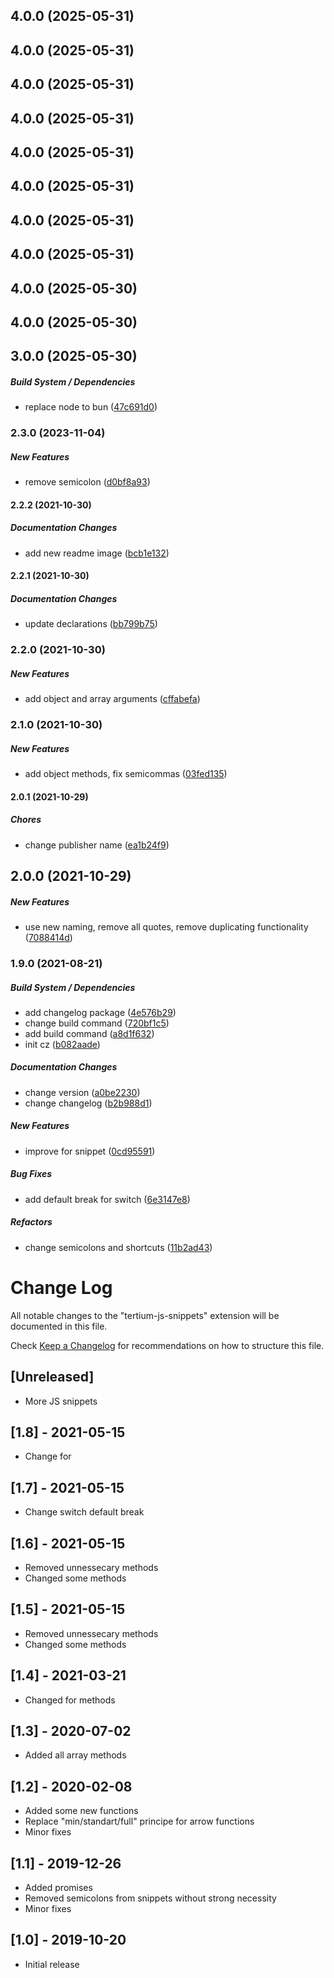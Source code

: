 ## 4.0.0 (2025-05-31)

## 4.0.0 (2025-05-31)

## 4.0.0 (2025-05-31)

## 4.0.0 (2025-05-31)

## 4.0.0 (2025-05-31)

## 4.0.0 (2025-05-31)

## 4.0.0 (2025-05-31)

## 4.0.0 (2025-05-31)

## 4.0.0 (2025-05-30)

## 4.0.0 (2025-05-30)

## 3.0.0 (2025-05-30)

##### Build System / Dependencies

*  replace node to bun ([47c691d0](https://github.com/Tertiumnon/tertium-js-snippets/commit/47c691d0b29e57e059c823e9f383a819835ed6d2))

### 2.3.0 (2023-11-04)

##### New Features

*  remove semicolon ([d0bf8a93](https://github.com/Tertiumnon/tertium-js-snippets/commit/d0bf8a93ea4d85649424e96dc600a55c655d61e4))

#### 2.2.2 (2021-10-30)

##### Documentation Changes

*  add new readme image ([bcb1e132](https://github.com/Tertiumnon/tertium-js-snippets/commit/bcb1e132edb60d7209bf60b7bd5afdb29ff1488e))

#### 2.2.1 (2021-10-30)

##### Documentation Changes

*  update declarations ([bb799b75](https://github.com/Tertiumnon/tertium-js-snippets/commit/bb799b75b87014143b653b81277db45f0409e459))

### 2.2.0 (2021-10-30)

##### New Features

*  add object and array arguments ([cffabefa](https://github.com/Tertiumnon/tertium-js-snippets/commit/cffabefa787838b5898fcf011bbd403d9862040b))

### 2.1.0 (2021-10-30)

##### New Features

*  add object methods, fix semicommas ([03fed135](https://github.com/Tertiumnon/tertium-js-snippets/commit/03fed1353ac4d6c9cbf09b451c0a727817f77d1e))

#### 2.0.1 (2021-10-29)

##### Chores

*  change publisher name ([ea1b24f9](https://github.com/Tertiumnon/tertium-js-snippets/commit/ea1b24f92a6124647fd2ba0d68a74678ca0c479b))

## 2.0.0 (2021-10-29)

##### New Features

*  use new naming, remove all quotes, remove duplicating functionality ([7088414d](https://github.com/Tertiumnon/tertium-js-snippets/commit/7088414d45f03e799e13ec62d3018ff3c9bc9cfd))

### 1.9.0 (2021-08-21)

##### Build System / Dependencies

*  add changelog package ([4e576b29](https://github.com/Tertiumnon/tertium-js-snippets/commit/4e576b294763e690a15ac5a85f13823993a20ec6))
*  change build command ([720bf1c5](https://github.com/Tertiumnon/tertium-js-snippets/commit/720bf1c5533de71b09d02e07864d8db1e5e73b92))
*  add build command ([a8d1f632](https://github.com/Tertiumnon/tertium-js-snippets/commit/a8d1f63255addff7188d7410f2d63408f1056450))
*  init cz ([b082aade](https://github.com/Tertiumnon/tertium-js-snippets/commit/b082aade94c1d0dec4eddfec4620e1b920c0fd4f))

##### Documentation Changes

*  change version ([a0be2230](https://github.com/Tertiumnon/tertium-js-snippets/commit/a0be2230fb767298c25ba136cee02e037c882adf))
*  change changelog ([b2b988d1](https://github.com/Tertiumnon/tertium-js-snippets/commit/b2b988d19f470c5b4458dc72693759dc0ca97306))

##### New Features

*  improve for snippet ([0cd95591](https://github.com/Tertiumnon/tertium-js-snippets/commit/0cd955911a4a53427ac5c283e3cce6b9eff5c023))

##### Bug Fixes

*  add default break for switch ([6e3147e8](https://github.com/Tertiumnon/tertium-js-snippets/commit/6e3147e8e5cb94ef9f54d78be58076caafa5520f))

##### Refactors

*  change semicolons and shortcuts ([11b2ad43](https://github.com/Tertiumnon/tertium-js-snippets/commit/11b2ad43064738e9f835ead94a151ad1d96b15de))

# Change Log

All notable changes to the "tertium-js-snippets" extension will be documented in this file.

Check [Keep a Changelog](http://keepachangelog.com/) for recommendations on how to structure this file.

## [Unreleased]

- More JS snippets

## [1.8] - 2021-05-15

- Change for

## [1.7] - 2021-05-15

- Change switch default break

## [1.6] - 2021-05-15

- Removed unnessecary methods
- Changed some methods

## [1.5] - 2021-05-15

- Removed unnessecary methods
- Changed some methods

## [1.4] - 2021-03-21

- Changed for methods

## [1.3] - 2020-07-02

- Added all array methods

## [1.2] - 2020-02-08

- Added some new functions
- Replace "min/standart/full" principe for arrow functions
- Minor fixes

## [1.1] - 2019-12-26

- Added promises
- Removed semicolons from snippets without strong necessity
- Minor fixes

## [1.0] - 2019-10-20

- Initial release
